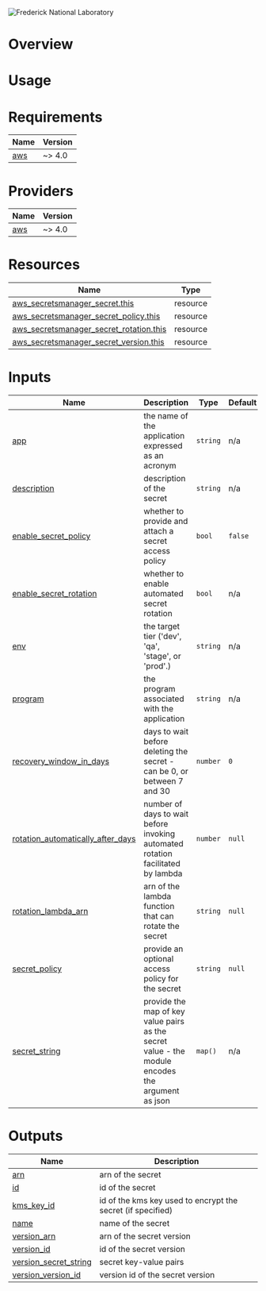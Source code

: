 ![Frederick National Laboratory](./assets/banner.svg)

# Overview 

# Usage

<!-- BEGIN_TF_DOCS -->
# Requirements

| Name | Version |
|------|---------|
| <a name="requirement_aws"></a> [aws](#requirement\_aws) | ~> 4.0 |

# Providers

| Name | Version |
|------|---------|
| <a name="provider_aws"></a> [aws](#provider\_aws) | ~> 4.0 |

# Resources

| Name | Type |
|------|------|
| [aws_secretsmanager_secret.this](https://registry.terraform.io/providers/hashicorp/aws/latest/docs/resources/secretsmanager_secret) | resource |
| [aws_secretsmanager_secret_policy.this](https://registry.terraform.io/providers/hashicorp/aws/latest/docs/resources/secretsmanager_secret_policy) | resource |
| [aws_secretsmanager_secret_rotation.this](https://registry.terraform.io/providers/hashicorp/aws/latest/docs/resources/secretsmanager_secret_rotation) | resource |
| [aws_secretsmanager_secret_version.this](https://registry.terraform.io/providers/hashicorp/aws/latest/docs/resources/secretsmanager_secret_version) | resource |

# Inputs

| Name | Description | Type | Default | Required |
|------|-------------|------|---------|:--------:|
| <a name="input_app"></a> [app](#input\_app) | the name of the application expressed as an acronym | `string` | n/a | yes |
| <a name="input_description"></a> [description](#input\_description) | description of the secret | `string` | n/a | yes |
| <a name="input_enable_secret_policy"></a> [enable\_secret\_policy](#input\_enable\_secret\_policy) | whether to provide and attach a secret access policy | `bool` | `false` | no |
| <a name="input_enable_secret_rotation"></a> [enable\_secret\_rotation](#input\_enable\_secret\_rotation) | whether to enable automated secret rotation | `bool` | n/a | yes |
| <a name="input_env"></a> [env](#input\_env) | the target tier ('dev', 'qa', 'stage', or 'prod'.) | `string` | n/a | yes |
| <a name="input_program"></a> [program](#input\_program) | the program associated with the application | `string` | n/a | yes |
| <a name="input_recovery_window_in_days"></a> [recovery\_window\_in\_days](#input\_recovery\_window\_in\_days) | days to wait before deleting the secret - can be 0, or between 7 and 30 | `number` | `0` | no |
| <a name="input_rotation_automatically_after_days"></a> [rotation\_automatically\_after\_days](#input\_rotation\_automatically\_after\_days) | number of days to wait before invoking automated rotation facilitated by lambda | `number` | `null` | no |
| <a name="input_rotation_lambda_arn"></a> [rotation\_lambda\_arn](#input\_rotation\_lambda\_arn) | arn of the lambda function that can rotate the secret | `string` | `null` | no |
| <a name="input_secret_policy"></a> [secret\_policy](#input\_secret\_policy) | provide an optional access policy for the secret | `string` | `null` | no |
| <a name="input_secret_string"></a> [secret\_string](#input\_secret\_string) | provide the map of key value pairs as the secret value - the module encodes the argument as json | `map()` | n/a | yes |

# Outputs

| Name | Description |
|------|-------------|
| <a name="output_arn"></a> [arn](#output\_arn) | arn of the secret |
| <a name="output_id"></a> [id](#output\_id) | id of the secret |
| <a name="output_kms_key_id"></a> [kms\_key\_id](#output\_kms\_key\_id) | id of the kms key used to encrypt the secret (if specified) |
| <a name="output_name"></a> [name](#output\_name) | name of the secret |
| <a name="output_version_arn"></a> [version\_arn](#output\_version\_arn) | arn of the secret version |
| <a name="output_version_id"></a> [version\_id](#output\_version\_id) | id of the secret version |
| <a name="output_version_secret_string"></a> [version\_secret\_string](#output\_version\_secret\_string) | secret key-value pairs |
| <a name="output_version_version_id"></a> [version\_version\_id](#output\_version\_version\_id) | version id of the secret version |
<!-- END_TF_DOCS -->